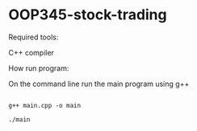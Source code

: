# OOP345-stock-trading




Required tools:

C++ compiler


How run program:

On the command line run the main program using g++  


```

g++ main.cpp -o main

./main

```

